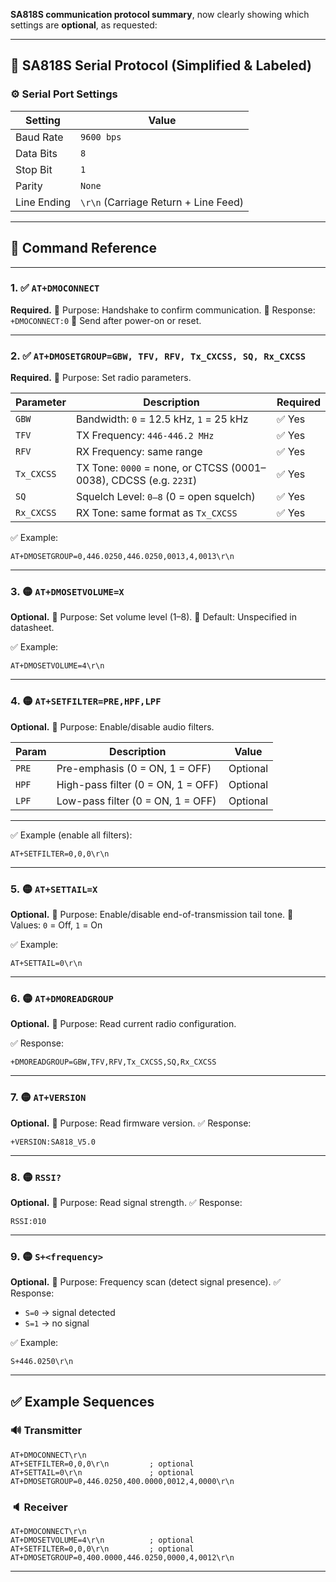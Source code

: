 **SA818S communication protocol summary**, now clearly showing which settings are **optional**, as requested:

---

## 📡 SA818S Serial Protocol (Simplified & Labeled)

### ⚙️ Serial Port Settings

| Setting     | Value                                |
| ----------- | ------------------------------------ |
| Baud Rate   | `9600 bps`                           |
| Data Bits   | `8`                                  |
| Stop Bit    | `1`                                  |
| Parity      | `None`                               |
| Line Ending | `\r\n` (Carriage Return + Line Feed) |

---

## 🔧 Command Reference

---

### 1. ✅ `AT+DMOCONNECT`

**Required.**
🔹 Purpose: Handshake to confirm communication.
🔹 Response: `+DMOCONNECT:0`
📌 Send after power-on or reset.

---

### 2. ✅ `AT+DMOSETGROUP=GBW, TFV, RFV, Tx_CXCSS, SQ, Rx_CXCSS`

**Required.**
🔹 Purpose: Set radio parameters.

| Parameter  | Description                                                       | Required  |
| ---------- | ----------------------------------------------------------------- | --------  |
| `GBW`      | Bandwidth: `0` = 12.5 kHz, `1` = 25 kHz                           | ✅ Yes    |
| `TFV`      | TX Frequency: `446-446.2 MHz`                                     | ✅ Yes    |
| `RFV`      | RX Frequency: same range                                          | ✅ Yes    |
| `Tx_CXCSS` | TX Tone: `0000` = none, or CTCSS (0001–0038), CDCSS (e.g. `223I`) | ✅ Yes    |
| `SQ`       | Squelch Level: `0–8` (0 = open squelch)                           | ✅ Yes    |
| `Rx_CXCSS` | RX Tone: same format as `Tx_CXCSS`                                | ✅ Yes    |



✅ Example:

```text
AT+DMOSETGROUP=0,446.0250,446.0250,0013,4,0013\r\n
```

---

### 3. 🟡 `AT+DMOSETVOLUME=X`

**Optional.**
🔹 Purpose: Set volume level (1–8).
🔹 Default: Unspecified in datasheet.

✅ Example:

```text
AT+DMOSETVOLUME=4\r\n
```

---

### 4. 🟡 `AT+SETFILTER=PRE,HPF,LPF`

**Optional.**
🔹 Purpose: Enable/disable audio filters.

| Param | Description                        | Value    |
| ----- | ---------------------------------- | -------- |
| `PRE` | Pre-emphasis (0 = ON, 1 = OFF)     | Optional |
| `HPF` | High-pass filter (0 = ON, 1 = OFF) | Optional |
| `LPF` | Low-pass filter (0 = ON, 1 = OFF)  | Optional |


---
✅ Example (enable all filters):

```text
AT+SETFILTER=0,0,0\r\n
```

---

### 5. 🟡 `AT+SETTAIL=X`

**Optional.**
🔹 Purpose: Enable/disable end-of-transmission tail tone.
🔹 Values: `0` = Off, `1` = On

✅ Example:

```text
AT+SETTAIL=0\r\n
```

---

### 6. 🟡 `AT+DMOREADGROUP`

**Optional.**
🔹 Purpose: Read current radio configuration.

✅ Response:

```text
+DMOREADGROUP=GBW,TFV,RFV,Tx_CXCSS,SQ,Rx_CXCSS
```

---

### 7. 🟡 `AT+VERSION`

**Optional.**
🔹 Purpose: Read firmware version.
✅ Response:

```text
+VERSION:SA818_V5.0
```

---

### 8. 🟡 `RSSI?`

**Optional.**
🔹 Purpose: Read signal strength.
✅ Response:

```text
RSSI:010
```

---

### 9. 🟡 `S+<frequency>`

**Optional.**
🔹 Purpose: Frequency scan (detect signal presence).
✅ Response:

* `S=0` → signal detected
* `S=1` → no signal

✅ Example:

```text
S+446.0250\r\n
```

---

## ✅ Example Sequences

### 🔊 Transmitter

```text
AT+DMOCONNECT\r\n
AT+SETFILTER=0,0,0\r\n         ; optional
AT+SETTAIL=0\r\n               ; optional
AT+DMOSETGROUP=0,446.0250,400.0000,0012,4,0000\r\n
```

### 🔈 Receiver

```text
AT+DMOCONNECT\r\n
AT+DMOSETVOLUME=4\r\n          ; optional
AT+SETFILTER=0,0,0\r\n         ; optional
AT+DMOSETGROUP=0,400.0000,446.0250,0000,4,0012\r\n
```

---
